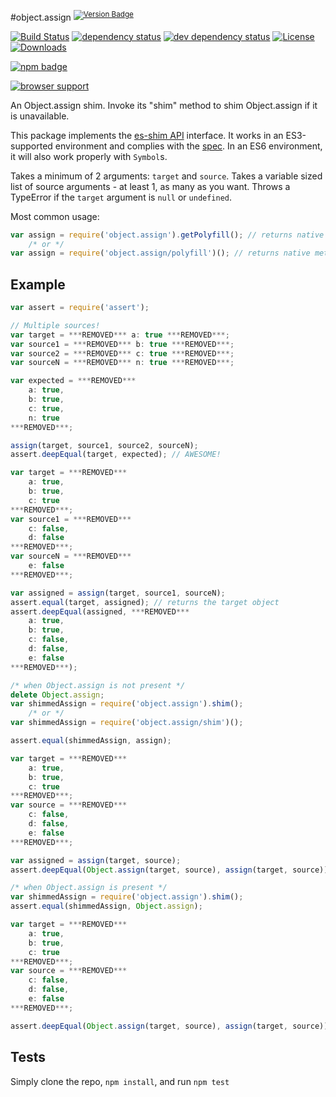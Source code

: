 #object.assign <sup>[![Version Badge][npm-version-svg]][npm-url]</sup>

[![Build Status][travis-svg]][travis-url]
[![dependency status][deps-svg]][deps-url]
[![dev dependency status][dev-deps-svg]][dev-deps-url]
[![License][license-image]][license-url]
[![Downloads][downloads-image]][downloads-url]

[![npm badge][npm-badge-png]][npm-url]

[![browser support][testling-png]][testling-url]

An Object.assign shim. Invoke its "shim" method to shim Object.assign if it is unavailable.

This package implements the [es-shim API](https://github.com/es-shims/api) interface. It works in an ES3-supported environment and complies with the [spec](http://www.ecma-international.org/ecma-262/6.0/#sec-object.assign). In an ES6 environment, it will also work properly with `Symbol`s.

Takes a minimum of 2 arguments: `target` and `source`.
Takes a variable sized list of source arguments - at least 1, as many as you want.
Throws a TypeError if the `target` argument is `null` or `undefined`.

Most common usage:
```js
var assign = require('object.assign').getPolyfill(); // returns native method if compliant
	/* or */
var assign = require('object.assign/polyfill')(); // returns native method if compliant
```

## Example

```js
var assert = require('assert');

// Multiple sources!
var target = ***REMOVED*** a: true ***REMOVED***;
var source1 = ***REMOVED*** b: true ***REMOVED***;
var source2 = ***REMOVED*** c: true ***REMOVED***;
var sourceN = ***REMOVED*** n: true ***REMOVED***;

var expected = ***REMOVED***
	a: true,
	b: true,
	c: true,
	n: true
***REMOVED***;

assign(target, source1, source2, sourceN);
assert.deepEqual(target, expected); // AWESOME!
```

```js
var target = ***REMOVED***
	a: true,
	b: true,
	c: true
***REMOVED***;
var source1 = ***REMOVED***
	c: false,
	d: false
***REMOVED***;
var sourceN = ***REMOVED***
	e: false
***REMOVED***;

var assigned = assign(target, source1, sourceN);
assert.equal(target, assigned); // returns the target object
assert.deepEqual(assigned, ***REMOVED***
	a: true,
	b: true,
	c: false,
	d: false,
	e: false
***REMOVED***);
```

```js
/* when Object.assign is not present */
delete Object.assign;
var shimmedAssign = require('object.assign').shim();
	/* or */
var shimmedAssign = require('object.assign/shim')();

assert.equal(shimmedAssign, assign);

var target = ***REMOVED***
	a: true,
	b: true,
	c: true
***REMOVED***;
var source = ***REMOVED***
	c: false,
	d: false,
	e: false
***REMOVED***;

var assigned = assign(target, source);
assert.deepEqual(Object.assign(target, source), assign(target, source));
```

```js
/* when Object.assign is present */
var shimmedAssign = require('object.assign').shim();
assert.equal(shimmedAssign, Object.assign);

var target = ***REMOVED***
	a: true,
	b: true,
	c: true
***REMOVED***;
var source = ***REMOVED***
	c: false,
	d: false,
	e: false
***REMOVED***;

assert.deepEqual(Object.assign(target, source), assign(target, source));
```

## Tests
Simply clone the repo, `npm install`, and run `npm test`

[npm-url]: https://npmjs.org/package/object.assign
[npm-version-svg]: http://versionbadg.es/ljharb/object.assign.svg
[travis-svg]: https://travis-ci.org/ljharb/object.assign.svg
[travis-url]: https://travis-ci.org/ljharb/object.assign
[deps-svg]: https://david-dm.org/ljharb/object.assign.svg?theme=shields.io
[deps-url]: https://david-dm.org/ljharb/object.assign
[dev-deps-svg]: https://david-dm.org/ljharb/object.assign/dev-status.svg?theme=shields.io
[dev-deps-url]: https://david-dm.org/ljharb/object.assign#info=devDependencies
[testling-png]: https://ci.testling.com/ljharb/object.assign.png
[testling-url]: https://ci.testling.com/ljharb/object.assign
[npm-badge-png]: https://nodei.co/npm/object.assign.png?downloads=true&stars=true
[license-image]: http://img.shields.io/npm/l/object.assign.svg
[license-url]: LICENSE
[downloads-image]: http://img.shields.io/npm/dm/object.assign.svg
[downloads-url]: http://npm-stat.com/charts.html?package=object.assign
